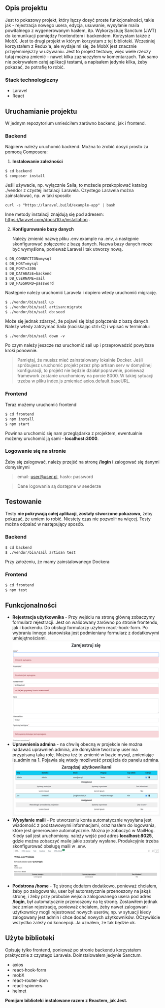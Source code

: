 ## Opis projektu

Jest to pokazowy projekt, który łączy dosyć proste funkcjonalności, takie jak - rejestracja nowego usera, edycja, usuwanie, wysyłanie maila powitalnego z wygenerowanym hasłem, itp. Wykorzystuję Sanctum (JWT) do komunikacji pomiędzy frontendtem i backendem. Korzystam także z MobX. Jest to drugi projekt w którym korzystam z tej biblioteki. Wcześniej korzystałem z Redux'a, ale wydaje mi się, że MobX jest znacznie przyjemniejszzy w używaniu.
Jest to projekt testowy, więc wiele rzeczy tutaj można zmienić - nawet kilka zaznaczyłem w komentarzach. Tak samo nie pokrywałem całej aplikacji testami, a napisałem jedynie kilka, żeby pokazać, że potrafię to robić.

### Stack technologiczny

- Laravel
- React

## Uruchamianie projektu

W jednym repozytorium umieściłem zarówno backend, jak i frontend.

### Backend

Najpierw należy uruchomić backend. Można to zrobić dosyć prosto za pomocą Composera:

1. **Instalowanie zależności**

```
$ cd backend
$ composer install
```

Jeśli używacie, np. wyłącznie Saila, to możecie przekopiować katalog ./vendor z czystej instalacji Laravela. Czystego Laravela można zainstalować, np. w taki sposób:

```
curl -s "https://laravel.build/example-app" | bash
```

Inne metody instalacji znajdują się pod adresem: https://laravel.com/docs/10.x/installation .

2. **Konfigurowanie bazy danych**

   Należy zmienić nazwę pliku .env.example na .env, a następnie skonfigurować połączenie z bazą danych. Nazwa bazy danych może być wymyślona, ponieważ Laravel i tak utworzy nową.

```
$ DB_CONNECTION=mysql
$ DB_HOST=mysql
$ DB_PORT=3306
$ DB_DATABASE=backend
$ DB_USERNAME=sail
$ DB_PASSWORD=password
```

Następnie należy uruchomić Laravela i dopiero wtedy uruchomić migrację.

```
$ ./vendor/bin/sail up
$ ./vendor/bin/sail artisan:migrate
$ ./vendor/bin/sail db:seed
```

Może się jednak zdarzyć, że pojawi się błąd połączenia z bazą danych. Należy wtedy zatrzymać Saila (naciskając ctrl+C) i wpisać w terminalu:

```
$ ./vendor/bin/sail down -v
```

Po czym należy jeszcze raz uruchomić sail up i przeprowadzić powyższe kroki ponownie.

> Pamiętaj, że musisz mieć zainstalowany lokalnie Docker. Jeśli spróbujesz uruchomić projekt przez php artisan serv w domyślnej konfiguracji, to projekt nie będzie działał poprawnie, ponieważ framework zostanie uruchomiony na porcie 8000. W takiej sytuacji trzeba w pliku index.js zmieniać axios.default.baseURL.

### Frontend

Teraz możemy uruchomić frontend

```
$ cd frontend
$ npm install
$ npm start
```

Powinna uruchomić się nam przeglądarka z projektem, ewentualnie możemy uruchomić ją sami - **localhost:3000**.

### Logowanie się na stronie

Żeby się zalogować, należy przejść na stronę **/login** i zalogować się danymi domyślnymi

> email: user@user.pl, hasło: password

> Dane logowania są dostępne w seederze

## Testowanie

Testy **nie pokrywają całej aplikacji, zostały stworzone pokazowo**, żeby pokazać, że umiem to robić. Niestety czas nie pozwolił na więcej. Testy można odpalać w następujący sposób.

### Backend

```
$ cd backend
$ ./vendor/bin/sail artisan test
```

Przy założeniu, że mamy zainstalowanego Dockera

### Frontend

```
$ cd frontend
$ npm test
```

## Funkcjonalności

- **Rejestracja użytkownika** - Przy wejściu na stronę główną zobaczymy formularz rejestracji. Jest on walidowany zarówno po stronie frontendu, jak i backendu. Do obsługi formularzy użyłem react-hook-form. Po wybraniu innego stanowiska jest podmieniany formularz z dodatkowymi umiejętnościami.
  ![Form Validation](./images/form-validation.jpg)
- **Uprawnienia admina** - na chwilę obecną w projekcie nie można nadawać uprawnień admina, ale domyślnie tworzony user ma przypisaną taką rolę. Można też to zmienić w bazie mysql, zmieniając is_admin na 1. Pojawia się wtedy możliwość przejścia do panelu admina.
  ![Manage users](./images/manage-users.jpg)
- **Wysyłanie maili** - Po utworzeniu konta automatycznie wysyłana jest wiadomość z podstawowymi informacjami, oraz hasłem do logowania, które jest generowane automatycznie. Można je zobaczyć w MailHog. Kiedy sail jest uruchomiony. należy wejść pod adres **localhost:8025**, gdzie można zobaczyć maile jakie zostały wysłane. Produkcyjnie trzeba skonfigurować obsługę maili w .env.
  ![Form Validation](./images/example-mail.jpg)
- **Podstrona /home** - Tę stronę dodałem dodatkowo, ponieważ chciałem, żeby po zalogowaniu, user był automatycznie przenoszony na jakąś stronę, i żeby przy próbubie wejścia zalogowanego usera pod adres **/login**, był automatycznie przenoszony na tę stronę. Zostawiłem jednak bez zmian rejestrację, ponieważ chciałem, żeby nawet zalogowani użytkownicy mogli rejestrować nowych userów, np. w sytuacji kiedy zalogowany jest admin i chce dodać nowych użytkowników. OCzywiście wszystko zależy od koncepcji. Ja uznałem, że tak będzie ok.

## Użyte biblioteki

Opisuję tylko frontend, ponieważ po stronie backendu korzystałem praktycznie z czystego Laravela. Doinstalowałem jedynie Sanctum.

- axios
- react-hook-form
- mobX
- react-router-dom
- react-spinners
- helmet

**Pomijam biblioteki instalowane razem z Reactem, jak Jest.**
